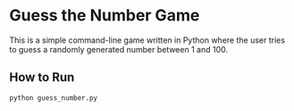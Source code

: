 # Guess the Number Game
This is a simple command-line game written in Python where the user tries to guess a randomly generated
number between 1 and 100.
## How to Run
```bash
python guess_number.py